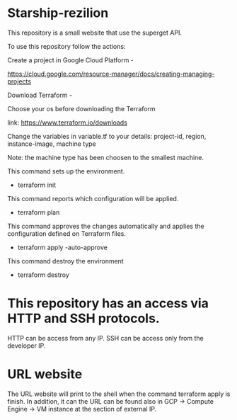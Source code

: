 # Starship-rezilion

This repository is a small website that use the superget API.

To use this repository follow the actions:

Create a project in Google Cloud Platform - 

https://cloud.google.com/resource-manager/docs/creating-managing-projects

Download Terraform -

Choose your os before downloading the Terraform

link: https://www.terraform.io/downloads

Change the variables in variable.tf to your details: project-id, region, instance-image, machine type

Note: the machine type has been choosen to the smallest machine.


This command sets up the environment.
 - terraform init

This command reports which configuration will be applied.
 - terraform plan

This command approves the changes automatically and applies the configuration defined on Terraform files.
 - terraform apply -auto-approve

This command destroy the environment
 - terraform destroy

# This repository has an access via HTTP and SSH protocols.
HTTP can be access from any IP.
SSH can be access only from the developer IP.

# URL website
The URL website will print to the shell when the command terraform apply is finish.
In addition, it can the URL can be found also in GCP -> Compute Engine -> VM instance at the section of external IP.
